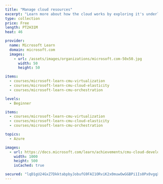 ```yaml
---
title: "Manage cloud resources"
excerpt: "Learn more about how the cloud works by exploring it's underlying technology of virtualization, how to take advantage of the cloud for scale, and how to automate cloud resource management.\nIn this learning path, you will:\n\nLearn about virtualization and how it's used in the cloud\nKnow what VMs and containers are\nUnderstand what scale, load, and common load patterns are\nKnow what autoscaling is and be familiar with autoscaling techniques\nLearn how to automate cloud resource management with scripts\nUnderstand the concept of infrastructure-as-code\n\nIn Partnership with Dr. Majd Sakr and Carnegie Mellon University."
type: collection
price: Free
length: PT2H31M
heat: 46

provider:
  name: Microsoft Learn
  domain: microsoft.com
  images:
    - url: /assets/images/organizations/microsoft.com-50x50.jpg
      width: 50
      height: 50

items:
  - courses/microsoft-learn-cmu-virtualization
  - courses/microsoft-learn-cmu-cloud-elasticity
  - courses/microsoft-learn-cmu-orchestration

levels:
  - Beginner

items:
  - courses/microsoft-learn-cmu-virtualization
  - courses/microsoft-learn-cmu-cloud-elasticity
  - courses/microsoft-learn-cmu-orchestration

topics:
  - Azure

images:
  - url: https://docs.microsoft.com/learn/achievements/cmu-cloud-developer/understand-virtualization-social.png
    width: 1000
    height: 500
    isCached: true

secured: "lqD1gU24GxZ7DkktabpbyJobufG9FAI1ORviK2x0muwOwGGBPi1Is0Px0vgqX2Jghb8k9YR6l+jNEBwgnfw8iNLl7ogOag0PMNgZRVo1MyjU42AVwydgmzYh2JNzzExmCmjKtEY72UDmfPRi1VSil3eh3MX8/VPAYdSBuPXxlz6AgIWcVoW6CCUZY7yx7OX1muZfA2O1h0UxUzv3i3/Hsg1tB2mRcor/5xOc+zrSmMs82wJiCDOyENOlxkzNnHEZs9KVsikRV+9FYTUrpyLSorVA2sqVNnjBBnvSkFk2GXiJqUhDpuVtL0rRwCGn9xjFqK7e9om+VJsXQnDHBAI9NA==;kL5jGg08bM1Xick0pAyN1w=="
---
```


